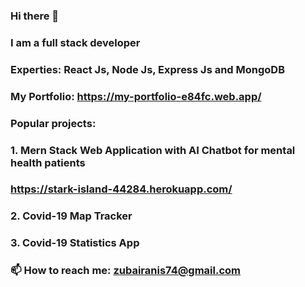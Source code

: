 ### Hi there 👋
### I am a full stack developer
### Experties: React Js, Node Js, Express Js and MongoDB
### My Portfolio: https://my-portfolio-e84fc.web.app/
### Popular projects:
### 1. Mern Stack Web Application with AI Chatbot for mental health patients
### https://stark-island-44284.herokuapp.com/
### 2. Covid-19 Map Tracker
### 
### 3. Covid-19 Statistics App
###
### 📫 How to reach me: zubairanis74@gmail.com


<!--
**zubair74/zubair74** is a ✨ _special_ ✨ repository because its `README.md` (this file) appears on your GitHub profile.

Here are some ideas to get you started:

- 🔭 I’m currently working on ...
- 🌱 I’m currently learning ...
- 👯 I’m looking to collaborate on ...
- 🤔 I’m looking for help with ...
- 💬 Ask me about ...
- 📫 How to reach me: ...
- 😄 Pronouns: ...
- ⚡ Fun fact: ...
-->
